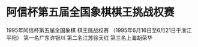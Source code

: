 # 阿信杯第五届全国象棋棋王挑战权赛

1995年阿信杯第五届全国象棋
    棋王挑战权赛
（1995年6月16日至6月21日于浙江平阳）
    第一名广东许银川
    第二名江苏徐天红
    第三名上海胡荣华
